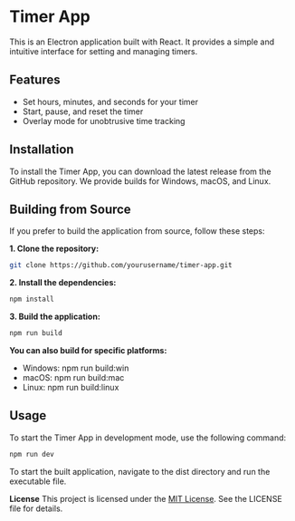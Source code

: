 # Timer App

This is an Electron application built with React. It provides a simple and intuitive interface for setting and managing timers.

## Features

- Set hours, minutes, and seconds for your timer
- Start, pause, and reset the timer
- Overlay mode for unobtrusive time tracking

## Installation

To install the Timer App, you can download the latest release from the GitHub repository. We provide builds for Windows, macOS, and Linux.

## Building from Source

If you prefer to build the application from source, follow these steps:

**1. Clone the repository:**
```sh
git clone https://github.com/yourusername/timer-app.git
```

**2. Install the dependencies:**
 ```sh
npm install
```
**3. Build the application:**
```sh
npm run build
```
**You can also build for specific platforms:**

- Windows: npm run build:win
- macOS: npm run build:mac
- Linux: npm run build:linux

## Usage
To start the Timer App in development mode, use the following command:
```sh
npm run dev
```
To start the built application, navigate to the dist directory and run the executable file.

**License**
This project is licensed under the [MIT License](https://opensource.org/license/mit). See the LICENSE file for details.


